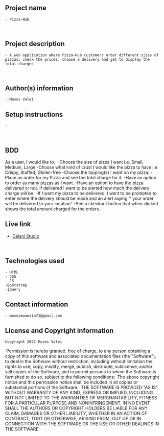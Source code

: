 ## Project name
    - Pizza-Hub
​
## Project description
    - A web application where Pizza-Hub customers order different sizes of pizzas, check the prices, choose a delivery and get to display the total charges
  
​
## Author(s) information
    - Moses Valei
  
## Setup instructions
    - 
​
## BDD
   As a user, I would like to;
​
    -Choose the size of pizza I want i.e. Small, Medium, Large
    -Choose what kind of crust I would like the pizza to have i.e. Crispy, Stuffed, Gluten-free
    -Choose the topping(s) I want on my pizza.
    -Place an order for my Pizza and see the total charge for it.
    -Have an option to order as many pizzas as I want.
    -Have an option to have the pizza delivered or not.  If delivered I want to be alerted how much the delivery charge will be.
    -If I want my pizza to be delivered, I want to be prompted to enter where the delivery should be made and an alert saying '' your order will be delivered to your location"
    -See a checkout button that when clicked shows the total amount charged for the orders.
  
## Live link
   -  [Delani Studio](https://mosesvalei.github.io/Delani-Studio/)
   
​
## Technologies used
    - HTML
    - CSS
    - JS
    -Bootstrap
    -jQuery
  
## Contact information
    - mosesmwanzia71@gmail.com
  
## License and Copyright information
    Copyright 2021 Moses Valei
​
    Permission is hereby granted, free of charge, to any person obtaining a copy of this software and associated documentation files (the "Software"), to deal in the Software without restriction, including without limitation the rights to use, copy, modify, merge, publish, distribute, sublicense, and/or sell copies of the Software, and to permit persons to whom the Software is furnished to do so, subject to the following conditions:
​
    The above copyright notice and this permission notice shall be included in all copies or substantial portions of the Software.
​
    THE SOFTWARE IS PROVIDED "AS IS", WITHOUT WARRANTY OF ANY KIND, EXPRESS OR IMPLIED, INCLUDING BUT NOT LIMITED TO THE WARRANTIES OF MERCHANTABILITY, FITNESS FOR A PARTICULAR PURPOSE AND NONINFRINGEMENT. IN NO EVENT SHALL THE AUTHORS OR COPYRIGHT HOLDERS BE LIABLE FOR ANY CLAIM, DAMAGES OR OTHER LIABILITY, WHETHER IN AN ACTION OF CONTRACT, TORT OR OTHERWISE, ARISING FROM, OUT OF OR IN CONNECTION WITH THE SOFTWARE OR THE USE OR OTHER DEALINGS IN THE SOFTWARE.